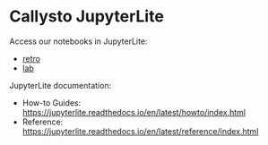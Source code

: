 # Callysto JupyterLite

Access our notebooks in JupyterLite:

* [retro](https://mrbubbleman.github.io/jupyterlite/retro)
* [lab](https://mrbubbleman.github.io/jupyterlite)

JupyterLite documentation:

* How-to Guides: https://jupyterlite.readthedocs.io/en/latest/howto/index.html
* Reference: https://jupyterlite.readthedocs.io/en/latest/reference/index.html
